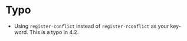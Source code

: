 # Typo

- Using `register-conflict` instead of `register-rconflict` as your key-word. This is a typo in 4.2.
